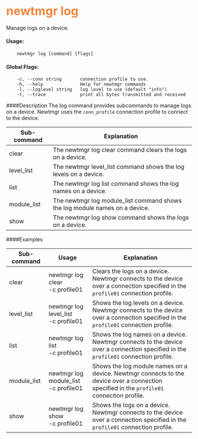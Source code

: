 ## <font color="#F2853F" style="font-size:24pt">newtmgr log </font>
Manage logs on a device.

#### Usage:

```no-highlight
    newtmgr log [command] [flags] 
```

#### Global Flags:

```no-highlight
    -c, --conn string       connection profile to use.
    -h, --help              Help for newtmgr commands
    -l, --loglevel string   log level to use (default "info")
    -t, --trace             print all bytes transmitted and received
```

####Description
The log command provides subcommands to manage logs on a device. Newtmgr uses the `conn_profile` connection profile to connect to the device.

Sub-command  | Explanation
-------------| ------------------------
clear      | The newtmgr log clear command clears the logs on a device. 
level_list | The newtmgr level_list command shows the log levels on a device.
list      | The newtmgr log list command shows the log names on a device. 
module_list | The newtmgr log module_list command shows the log module names on a device. 
show      | The newtmgr log show command shows the logs on a device.
    

####Examples

Sub-command  | Usage                  | Explanation
-------------| -----------------------|-----------------
clear       | newtmgr log clear<br>-c profile01 | Clears the logs on a device. Newtmgr connects to the device over a connection specified in the `profile01` connection profile.
level_list   | newtmgr log level_list <br>-c profile01  | Shows the log levels on a device. Newtmgr connects to the device over a connection specified in the `profile01` connection profile.
list   | newtmgr log list<br>-c profile01  | Shows the log names on a device. Newtmgr connects to the device over a connection specified in the `profile01` connection profile.
module_list   | newtmgr log module_list<br>-c profile01  | Shows the log module names on a device. Newtmgr connects to the device over a connection specified in the `profile01` connection profile.
show  | newtmgr log show<br>-c profile01  | Shows the logs on a device. Newtmgr connects to the device over a connection specified in the `profile01` connection profile.
